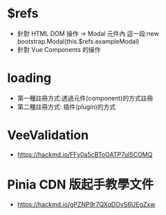 # $refs
- 針對 HTML DOM 操作 -> Modal 元件內 這一段:new bootstrap.Modal(this.$refs.exampleModal)
- 針對 Vue Components 的操作

# loading
- 第一種註冊方式:透過元件(component)的方式註冊
- 第二種註冊方式: 插件(plugin)的方式

# VeeValidation
- https://hackmd.io/FFv0a5cBToOATP7uI5COMQ

# Pinia CDN 版起手教學文件
- https://hackmd.io/gPZNP9r7QXqDOvS6UEgZxw